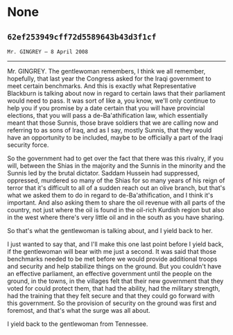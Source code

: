 # None
## `62ef253949cff72d5589643b43d3f1cf`
`Mr. GINGREY — 8 April 2008`

---


Mr. GINGREY. The gentlewoman remembers, I think we all remember, 
hopefully, that last year the Congress asked for the Iraqi government 
to meet certain benchmarks. And this is exactly what Representative 
Blackburn is talking about now in regard to certain laws that their 
parliament would need to pass. It was sort of like a, you know, we'll 
only continue to help you if you promise by a date certain that you 
will have provincial elections, that you will pass a de-Ba'athification 
law, which essentially meant that those Sunnis, those brave soldiers 
that we are calling now and referring to as sons of Iraq, and as I say, 
mostly Sunnis, that they would have an opportunity to be included, 
maybe to be officially a part of the Iraqi security force.

So the government had to get over the fact that there was this 
rivalry, if you will, between the Shias in the majority and the Sunnis 
in the minority and the Sunnis led by the brutal dictator. Saddam 
Hussein had suppressed, oppressed, murdered so many of the Shias for so 
many years of his reign of terror that it's difficult to all of a 
sudden reach out an olive branch, but that's what we asked them to do 
in regard to de-Ba'athification, and I think it's important. And also 
asking them to share the oil revenue with all parts of the country, not 
just where the oil is found in the oil-rich Kurdish region but also in 
the west where there's very little oil and in the south as you have 
sharing.



So that's what the gentlewoman is talking about, and I yield back to 
her.

I just wanted to say that, and I'll make this one last point before I 
yield back, if the gentlewoman will bear with me just a second. It was 
said that those benchmarks needed to be met before we would provide 
additional troops and security and help stabilize things on the ground. 
But you couldn't have an effective parliament, an effective government 
until the people on the ground, in the towns, in the villages felt that 
their new government that they voted for could protect them, that had 
the ability, had the military strength, had the training that they felt 
secure and that they could go forward with this government. So the 
provision of security on the ground was first and foremost, and that's 
what the surge was all about.

I yield back to the gentlewoman from Tennessee.